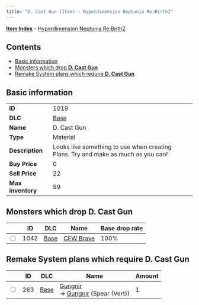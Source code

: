 ```yaml
---
title: "D. Cast Gun (Item) - Hyperdimension Neptunia Re;Birth2"
---
```


[**Item Index**](/neptunia/rb2/item/index.html) - [Hyperdimension Neptunia Re;Birth2](/neptunia/rb2)

## Contents

- [Basic information](#basic-information)
- [Monsters which drop **D. Cast Gun**](#monsters-which-drop-d-cast-gun)
- [Remake System plans which require **D. Cast Gun**](#remake-system-plans-which-require-d-cast-gun)

## Basic information

|   |   |
| -- | -- |
| **ID** | 1019 |
| **DLC** | [Base](/neptunia/rb2/dlc/0-base.html) |
| **Name** | D. Cast Gun |
| **Type** | Material |
| **Description** | Looks like something to use when creating Plans. Try and make as much as you can! |
| **Buy Price** | 0 |
| **Sell Price** | 22 |
| **Max inventory** | 99 |

## Monsters which drop **D. Cast Gun**

|    | ID | DLC | Name | Base drop rate |
| -- | -- | --- | ---- | -------------- |
| <input type="checkbox" id="rb2-monster-0-1042" class="trackbox" /> | 1042 | [Base](/neptunia/rb2/dlc/0-base.html) | [CFW Brave](/neptunia/rb2/monster/0-1042-cfw-brave.html) | 100% |

## Remake System plans which require **D. Cast Gun**

|    | ID | DLC | Name | Amount |
| -- | -- | --- | ---- | ------ |
| <input type="checkbox" id="rb2-remake-0-263" class="trackbox" /> | 263 | [Base](/neptunia/rb2/dlc/0-base.html) | [Gungnir](/neptunia/rb2/remake/0-263-gungnir.html)<br />→ [Gungnir](/neptunia/rb2/item/0-1217-gungnir.html) (Spear (Vert)) | 1 |